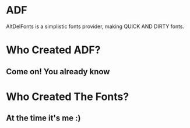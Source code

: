 # ADF
AltDelFonts is a simplistic fonts provider, making QUICK AND DIRTY fonts. 
# Who Created ADF?
## Come on! You already know 
# Who Created The Fonts?
## At the time it's me :)
